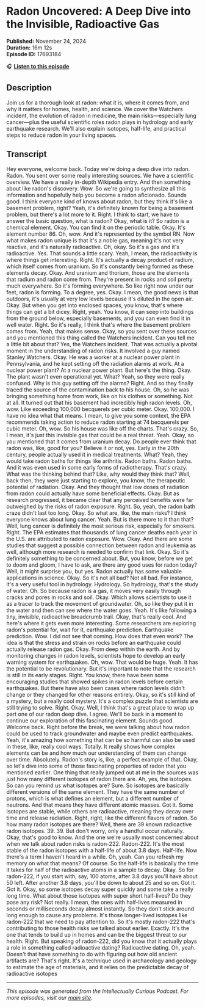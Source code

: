 # Radon Uncovered: A Deep Dive into the Invisible, Radioactive Gas

**Published:** November 24, 2024  
**Duration:** 16m 12s  
**Episode ID:** 17693184

🎧 **[Listen to this episode](https://intellectuallycurious.buzzsprout.com/2529712/episodes/17693184-radon-uncovered-a-deep-dive-into-the-invisible-radioactive-gas)**

## Description

Join us for a thorough look at radon: what it is, where it comes from, and why it matters for homes, health, and science. We cover the Watchers incident, the evolution of radon in medicine, the main risks—especially lung cancer—plus the useful scientific roles radon plays in hydrology and early earthquake research. We'll also explain isotopes, half-life, and practical steps to reduce radon in your living spaces.

## Transcript

Hey everyone, welcome back. Today we're doing a deep dive into radon. Radon. You sent over some really interesting sources. We have a scientific overview. We have a really in-depth Wikipedia entry. And then something about like radon's discovery. Wow. So we're going to synthesize all this information and hopefully help you become a radon aficionado. Sounds good. I think everyone kind of knows about radon, but they think it's like a basement problem, right? Yeah, it's definitely known for being a basement problem, but there's a lot more to it. Right. I think to start, we have to answer the basic question, what is radon? Okay, what is it? So radon is a chemical element. Okay. You can find it on the periodic table. Okay. It's element number 86. Oh, wow. And it's represented by the symbol RN. Now what makes radon unique is that it's a noble gas, meaning it's not very reactive, and it's naturally radioactive. Oh, okay. So it's a gas and it's radioactive. Yes. That sounds a little scary. Yeah, I mean, the radioactivity is where things get interesting. Right. It's actually a decay product of radium, which itself comes from uranium. So it's constantly being formed as these elements decay. Okay. And uranium and thorium, those are the elements that radium and radon come from. They're present in rocks and soil pretty much everywhere. So it's forming everywhere. So like right now under our feet, radon is forming. To a degree, yes. Okay. I mean, the good news is that outdoors, it's usually at very low levels because it's diluted in the open air. Okay. But when you get into enclosed spaces, you know, that's where things can get a bit dicey. Right, yeah. You know, it can seep into buildings from the ground below, especially basements, and you can even find it in well water. Right. So it's really, I think that's where the basement problem comes from. Yeah, that makes sense. Okay, so you sent over these sources and you mentioned this thing called the Watchers incident. Can you tell me a little bit about that? Yes, the Watchers incident. That was actually a pivotal moment in the understanding of radon risks. It involved a guy named Stanley Watchers. Okay. He was a worker at a nuclear power plant in Pennsylvania, and he kept setting off the radiation alarms at work. At a nuclear power plant? At a nuclear power plant. But here's the thing. Okay. The plant wasn't even operational yet. What? Yeah, so they were really confused. Why is this guy setting off the alarms? Right. And so they finally traced the source of the contamination back to his house. Oh, so he was bringing something home from work, like on his clothes or something. Not at all. It turned out that his basement had incredibly high radon levels. Oh, wow. Like exceeding 100,000 becquerels per cubic meter. Okay. 100,000. I have no idea what that means. I mean, to give you some context, the EPA recommends taking action to reduce radon starting at 74 becquerels per cubic meter. Oh, wow. So his house was like off the charts. That's crazy. So, I mean, it's just this invisible gas that could be a real threat. Yeah. Okay, so you mentioned that it comes from uranium decay. Do people ever think that radon was, like, good for you? Believe it or not, yes. Early in the 20th century, people actually used it in medical treatments. What? Yeah, they would take radon baths for things like arthritis. Radon baths. Radon baths. And it was even used in some early forms of radiotherapy. That's crazy. What was the thinking behind that? Like, why would they think that? Well, back then, they were just starting to explore, you know, the therapeutic potential of radiation. Okay. And they thought that low doses of radiation from radon could actually have some beneficial effects. Okay. But as research progressed, it became clear that any perceived benefits were far outweighed by the risks of radon exposure. Right. So, yeah, the radon bath craze didn't last too long. Okay. So what are, like, the main risks? I think everyone knows about lung cancer. Yeah. But is there more to it than that? Well, lung cancer is definitely the most serious risk, especially for smokers. Right. The EPA estimates that thousands of lung cancer deaths each year in the U.S. are attributed to radon exposure. Wow. Okay. And there are some studies that suggest a possible connection between radon and leukemia as well, although more research is needed to confirm that link. Okay. So it's definitely something to be concerned about. But, you know, before we get to doom and gloom, I have to ask, are there any good uses for radon today? Well, it might surprise you, but yes. Radon actually has some valuable applications in science. Okay. So it's not all bad? Not all bad. For instance, it's a very useful tool in hydrology. Hydrology. So hydrology, that's the study of water. Oh. So because radon is a gas, it moves very easily through cracks and pores in rocks and soil. Okay. Which allows scientists to use it as a tracer to track the movement of groundwater. Oh, so like they put it in the water and then can see where the water goes. Yeah. It's like following a tiny, invisible, radioactive breadcrumb trail. Okay, that's really cool. And here's where it gets even more interesting. Some researchers are exploring radon's potential for, wait for it, earthquake prediction. Earthquake prediction. Wow. I did not see that coming. How does that even work? The idea is that the stress and strain on rocks before an earthquake could actually release radon gas. Okay. From deep within the earth. And by monitoring changes in radon levels, scientists hope to develop an early warning system for earthquakes. Oh, wow. That would be huge. Yeah. It has the potential to be revolutionary. But it's important to note that the research is still in its early stages. Right. You know, there have been some encouraging studies that showed spikes in radon levels before certain earthquakes. But there have also been cases where radon levels didn't change or they changed for other reasons entirely. Okay, so it's still kind of a mystery, but a really cool mystery. It's a complex puzzle that scientists are still trying to solve. Right. Okay. Well, I think that's a great place to wrap up part one of our radon deep dive. I agree. We'll be back in a moment to continue our exploration of this fascinating element. Sounds good. Welcome back. Right before the break, we were talking about how radon could be used to track groundwater and maybe even predict earthquakes. Yeah, it's amazing how something that can be so harmful can also be used in these, like, really cool ways. Totally. It really shows how complex elements can be and how much our understanding of them can change over time. Absolutely. Radon's story is, like, a perfect example of that. Okay, so let's dive into some of those fascinating properties of radon that you mentioned earlier. One thing that really jumped out at me in the sources was just how many different isotopes of radon there are. Ah, yes, the isotopes. So can you remind us what isotopes are? Sure. So isotopes are basically different versions of the same element. They have the same number of protons, which is what defines an element, but a different number of neutrons. And that means they have different atomic masses. Got it. Some isotopes are stable, while others are radioactive, meaning they decay over time and release radiation. Right, right, like the different flavors of radon. So how many radon isotopes are there? Well, there are 39 known radioactive radon isotopes. 39. 39. But don't worry, only a handful occur naturally. Okay, that's good to know. And the one we're usually most concerned about when we talk about radon risks is radon-222. Radon-222. It's the most stable of the radon isotopes with a half-life of about 3.8 days. Half-life. Now there's a term I haven't heard in a while. Oh, yeah. Can you refresh my memory on what that means? Of course. So the half-life is basically the time it takes for half of the radioactive atoms in a sample to decay. Okay. So for radon-222, if you start with, say, 100 atoms, after 3.8 days you'll have about 50 left. After another 3.8 days, you'll be down to about 25 and so on. Got it. Got it. Okay, so some isotopes decay super quickly and some take a really long time. What about those isotopes with super short half-lives? Do they pose any risk? Not really. I mean, the ones with half-lives measured in seconds or milliseconds decay almost instantly. So they don't stick around long enough to cause any problems. It's those longer-lived isotopes like radon-222 that we need to pay attention to. So it's mostly radon-222 that's contributing to those health risks we talked about earlier. Exactly. It's the one that tends to build up in homes and can be the biggest threat to our health. Right. But speaking of radon-222, did you know that it actually plays a role in something called radioactive dating? Radioactive dating. Oh, yeah. Doesn't that have something to do with figuring out how old ancient artifacts are? That's right. It's a technique used in archaeology and geology to estimate the age of materials, and it relies on the predictable decay of radioactive isotopes

---
*This episode was generated from the Intellectually Curious Podcast. For more episodes, visit our [main site](https://intellectuallycurious.buzzsprout.com).*
